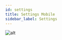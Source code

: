 ```yaml
---
id: settings
title: Settings Mobile
sidebar_label: Settings
---
```


![alt](/img/mobile/settings.png)